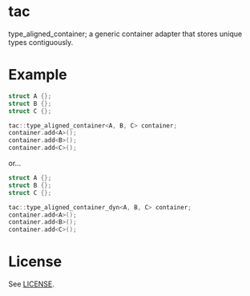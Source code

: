 # tac

type_aligned_container; a generic container adapter that stores unique types contiguously.

# Example

```c++
struct A {};
struct B {};
struct C {};

tac::type_aligned_container<A, B, C> container;
container.add<A>();
container.add<B>();
container.add<C>();
```

or...

```c++
struct A {};
struct B {};
struct C {};

tac::type_aligned_container_dyn<A, B, C> container;
container.add<A>();
container.add<B>();
container.add<C>();
```

# License

See [LICENSE](LICENSE).
